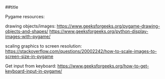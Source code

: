 ##title




Pygame resources:

drawing objects/images:
    https://www.geeksforgeeks.org/pygame-drawing-objects-and-shapes/ 
    https://www.geeksforgeeks.org/python-display-images-with-pygame/

scaling graphics to screen resolution:
    https://stackoverflow.com/questions/20002242/how-to-scale-images-to-screen-size-in-pygame

Get input from keyboard:
    https://www.geeksforgeeks.org/how-to-get-keyboard-input-in-pygame/
